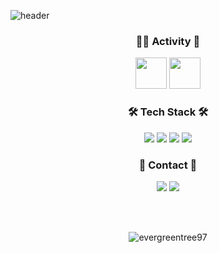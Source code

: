 ![header](https://capsule-render.vercel.app/api?type=slice&color=gradient&height=300&section=header&text=SangrokChoi&fontSize=80&fontColor=3C3A39)

<div align="center">

<h3>🏃‍♀️ Activity 🏃‍</h3>

[<img src="https://user-images.githubusercontent.com/70064912/192104232-022954a2-4cc7-4fe8-861e-5a83a1a49e30.png" width="50" height="50">](http://teamnexters.com/)
[<img src="https://user-images.githubusercontent.com/70064912/196428043-16779a90-2d26-4386-a0f9-01321a536372.png" width="50" height="50">](https://www.yapp.co.kr/)

<h3>🛠 Tech Stack 🛠</h3>
<img src="https://img.shields.io/badge/Jetpack Compose-4285F4?style=flat-square&logo=Jetpack Compose&logoColor=white&color=000000"/></a>
<img src="https://img.shields.io/badge/Android-11B48A?style=flat-square&logo=Android&logoColor=white&color=3DDC84"/></a>
<img src="https://img.shields.io/badge/Java-11B48A?style=flat-square&logo=Java&logoColor=white&color=007396"/></a>
<img src="https://img.shields.io/badge/Kotlin-11B48A?style=flat-square&logo=Kotlin&logoColor=white&color=7F52FF"/></a>
<h3>🤝 Contact 🤝</h4>
<a href = "https://www.instagram.com/evergreen_tree_97/">
<img src="https://img.shields.io/badge/Instagram-11B48A?style=flat-square&logo=Instagram&logoColor=white&color=E4405F&link=https://www.instagram.com/evergreen_tree_97/"/></a>
<a href = "https://velog.io/@evergreen_tree/">
<img src="https://img.shields.io/badge/Tech%20Blog-11B48A?style=flat-square&logo=Vimeo&logoColor=white&link=https://velog.io/@evergreen_tree/"/></a>

<br><br>

<img align="center" src="https://github-readme-stats.vercel.app/api?username=evergreentree97&show_icons=true&theme=gruvbox&locale=en" alt="evergreentree97" /></p>
</div>
